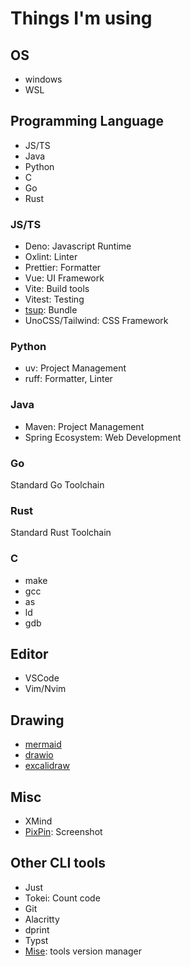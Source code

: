 # Things I'm using

## OS

- windows
- WSL

## Programming Language

- JS/TS
- Java
- Python
- C
- Go
- Rust

### JS/TS

- Deno: Javascript Runtime
- Oxlint: Linter
- Prettier: Formatter
- Vue: UI Framework
- Vite: Build tools
- Vitest: Testing
- [tsup](https://github.com/egoist/tsup): Bundle
- UnoCSS/Tailwind: CSS Framework

### Python

- uv: Project Management
- ruff: Formatter, Linter

### Java

- Maven: Project Management
- Spring Ecosystem: Web Development

### Go

Standard Go Toolchain

### Rust

Standard Rust Toolchain

### C

- make
- gcc
- as
- ld
- gdb

## Editor

- VSCode
- Vim/Nvim

## Drawing

- [mermaid](https://mermaid.js.org/)
- [drawio](https://app.diagrams.net/)
- [excalidraw](https://excalidraw.com/)

## Misc

- XMind
- [PixPin](https://pixpinapp.com/): Screenshot

## Other CLI tools

- Just
- Tokei: Count code
- Git
- Alacritty
- dprint
- Typst
- [Mise](https://github.com/jdx/mise): tools version manager
